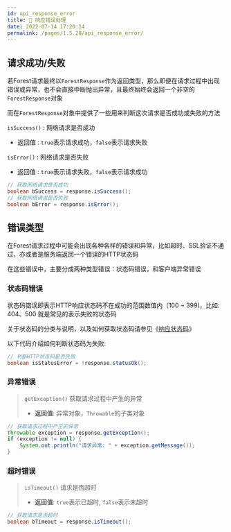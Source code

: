 ```yaml
---
id: api_response_error
title: 🏥 响应错误处理
date: 2022-07-14 17:20:14
permalink: /pages/1.5.28/api_response_error/
---
```


## 请求成功/失败

若Forest请求最终以`ForestResponse`作为返回类型，那么即便在请求过程中出现错误或异常，也不会直接中断抛出异常，且最终始终会返回一个非空的`ForestResponse`对象

而在`ForestResponse`对象中提供了一些用来判断这次请求是否成功或失败的方法

`isSuccess()` : 网络请求是否成功

- 返回值 : `true`表示请求成功，`false`表示请求失败

`isError()` : 网络请求是否失败

- 返回值 : `true`表示请求失败，`false`表示请求成功

```java
// 获取网络请求是否成功
boolean bSuccess = response.isSuccess();
// 获取网络请求是否失败
boolean bError = response.isError();
```



## 错误类型

在Forest请求过程中可能会出现各种各样的错误和异常，比如超时、SSL验证不通过，亦或者是服务端返回一个错误的HTTP状态码

在这些错误中，主要分成两种类型错误：状态码错误，和客户端异常错误

### 状态码错误

状态码错误即表示HTTP响应状态码不在成功的范围数值内（100 ~ 399)，比如: 404、500 就是常见的表示失败的状态码

关于状态码的分类与说明，以及如何获取状态码请参见《[响应状态码](/pages/1.5.28/api_response_status/)》

以下代码介绍如何判断状态码为失败:

```java
// 判断HTTP状态码是否失败
boolean isStatusError = !response.statusOk();
```

### 异常错误

> `getException()` 获取请求过程中产生的异常
>
>- <b>返回值</b>: 异常对象，`Throwable`的子类对象

```java
// 获取请求过程中产生的异常
Throwable exception = response.getException();
if (exception != null) {
    System.out.println("请求异常: " + exception.getMessage());    
}
``` 

### 超时错误

> `isTimeout()` 请求是否超时
>
>- <b>返回值</b>: `true`表示已超时, `false`表示未超时

```java
// 获取请求是否超时
boolean bTimeout = response.isTimeout();
``` 
